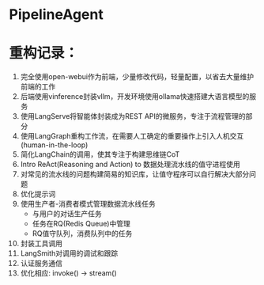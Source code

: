 # PipelineAgent

# 重构记录：
1. 完全使用open-webui作为前端，少量修改代码，轻量配置，以省去大量维护前端的工作
2. 后端使用vinference封装vllm，开发环境使用ollama快速搭建大语言模型的服务
3. 使用LangServe将智能体封装成为REST API的微服务，专注于流程管理的部分
4. 使用LangGraph重构工作流，在需要人工确定的重要操作上引入人机交互(human-in-the-loop)
5. 简化LangChain的调用，使其专注于构建思维链CoT
6. Intro ReAct(Reasoning and Action) to 数据处理流水线的值守进程使用
7. 对常见的流水线的问题构建简易的知识库，让值守程序可以自行解决大部分问题
8. 优化提示词
9. 使用生产者-消费者模式管理数据流水线任务
    - 与用户的对话生产任务
    - 任务在RQ(Redis Queue)中管理
    - RQ值守队列，消费队列中的任务
10. 封装工具调用
11. LangSmith对调用的调试和跟踪
12. 认证服务通信
13. 优化相应: invoke() -> stream()

